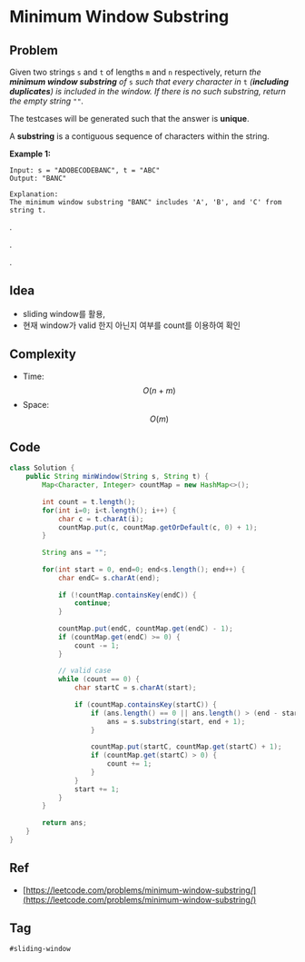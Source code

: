# Minimum Window Substring

## Problem

Given two strings `s` and `t` of lengths `m` and `n` respectively, return _the **minimum window substring** of_ `s` _such that every character in_ `t` _\(**including duplicates**\) is included in the window. If there is no such substring, return the empty string_ `""`_._

The testcases will be generated such that the answer is **unique**.

A **substring** is a contiguous sequence of characters within the string.

**Example 1:**

```text
Input: s = "ADOBECODEBANC", t = "ABC"
Output: "BANC"

Explanation: 
The minimum window substring "BANC" includes 'A', 'B', and 'C' from string t.
```





.

.

.



## Idea

* sliding window를 활용,
* 현재 window가 valid 한지 아닌지 여부를 count를 이용하여 확인

## Complexity

* Time: $$O(n+m)$$
* Space: $$O(m)$$

## Code 

```java
class Solution {
    public String minWindow(String s, String t) {
        Map<Character, Integer> countMap = new HashMap<>();
        
        int count = t.length();
        for(int i=0; i<t.length(); i++) {
            char c = t.charAt(i);
            countMap.put(c, countMap.getOrDefault(c, 0) + 1);
        }
        
        String ans = "";
        
        for(int start = 0, end=0; end<s.length(); end++) {
            char endC= s.charAt(end);
            
            if (!countMap.containsKey(endC)) {
                continue;
            }
            
            countMap.put(endC, countMap.get(endC) - 1);
            if (countMap.get(endC) >= 0) {
                count -= 1;
            }
            
            // valid case
            while (count == 0) {
                char startC = s.charAt(start);
                
                if (countMap.containsKey(startC)) {
                    if (ans.length() == 0 || ans.length() > (end - start + 1)) {
                        ans = s.substring(start, end + 1);
                    }
                    
                    countMap.put(startC, countMap.get(startC) + 1);
                    if (countMap.get(startC) > 0) {
                        count += 1;   
                    }
                }
                start += 1;
            }
        }
        
        return ans;
    }
}
```

## Ref

* [https://leetcode.com/problems/minimum-window-substring/](https://leetcode.com/problems/minimum-window-substring/)

## Tag

`#sliding-window`

